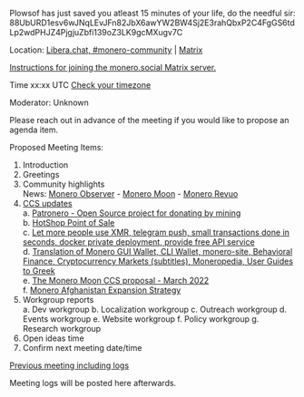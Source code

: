 Plowsof has just saved you atleast 15 minutes of your life, do the needful sir:
88UbURD1esv6wJNqLEvJFn82JbX6awYW2BW4Sj2E3rahQbxP2C4FgGS6tdLp2wdPHJZ4PjgjuZbfi139oZ3LK9gcMXugv7C

Location: [Libera.chat, #monero-community](https://libera.chat/) | [Matrix](https://matrix.to/#/#monero-community:monero.social?via=matrix.org&via=monero.social)

[Instructions for joining the monero.social Matrix server.](https://forum.monero.space/d/79-how-to-join-the-monero-core-team-matrix-server-web)

Time
xx:xx UTC [Check your timezone](https://www.timeanddate.com/worldclock/converter.html)

Moderator: Unknown

Please reach out in advance of the meeting if you would like to propose an agenda item.

Proposed Meeting Items:

1. Introduction
2. Greetings
3. Community highlights    
News: [Monero Observer](https://www.monero.observer/) - [Monero Moon](https://www.themoneromoon.com/) - [Monero Revuo](https://revuo-xmr.com/)
4. [CCS updates](https://ccs.getmonero.org/)    
a. [Patronero - Open Source project for donating by mining](https://repo.getmonero.org/monero-project/ccs-proposals/-/merge_requests/310)    
b. [HotShop Point of Sale](https://repo.getmonero.org/monero-project/ccs-proposals/-/merge_requests/307)    
c. [Let more people use XMR, telegram push, small transactions done in seconds, docker private deployment, provide free API service](https://repo.getmonero.org/monero-project/ccs-proposals/-/merge_requests/300)    
d. [Translation of Monero GUI Wallet, CLI Wallet, monero-site, Behavioral Finance, Cryptocurrency Markets (subtitles), Moneropedia, User Guides to Greek](https://repo.getmonero.org/monero-project/ccs-proposals/-/merge_requests/296)    
e. [The Monero Moon CCS proposal - March 2022](https://repo.getmonero.org/monero-project/ccs-proposals/-/merge_requests/294)    
f. [Monero Afghanistan Expansion Strategy](https://repo.getmonero.org/monero-project/ccs-proposals/-/merge_requests/282)    
5. Workgroup reports    
  a. Dev workgroup
  b. Localization workgroup
  c. Outreach workgroup
  d. Events workgroup
  e. Website workgroup
  f. Policy workgroup
  g. Research workgroup
6. Open ideas time    
7. Confirm next meeting date/time    

[Previous meeting including logs](https://github.com/monero-project/meta/issues/)    

Meeting logs will be posted here afterwards.    

